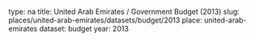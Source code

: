 type: na
title: United Arab Emirates / Government Budget (2013)
slug: places/united-arab-emirates/datasets/budget/2013
place: united-arab-emirates
dataset: budget
year: 2013
